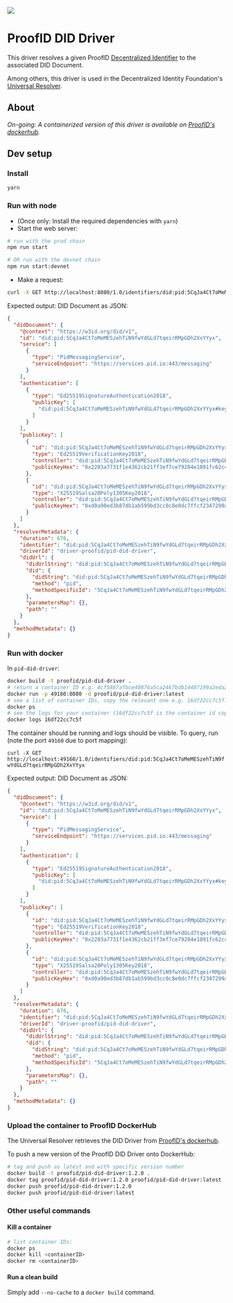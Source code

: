 [![](https://user-images.githubusercontent.com/39338561/122415864-8d6a7c00-cf88-11eb-846f-a98a936f88da.png)
](https://pid.io)

# ProofID DID Driver

This driver resolves a given ProofID [Decentralized Identifier](https://w3c-ccg.github.io/did-spec/) to the associated DID Document.

Among others, this driver is used in the Decentralized Identity Foundation's [Universal Resolver](https://github.com/decentralized-identity/universal-resolver).

## About

_On-going: A containerized version of this driver is available on [ProofID's dockerhub](https://hub.docker.com/r/proofid/pid-did-driver)._

## Dev setup

### Install

```bash
yarn
```

### Run with node

- (Once only: Install the required dependencies with `yarn`)
- Start the web server:

```bash
# run with the prod chain
npm run start

# OR run with the devnet chain
npm run start:devnet
```

- Make a request:

```bash
curl -X GET http://localhost:8080/1.0/identifiers/did:pid:5CqJa4Ct7oMeMESzehTiN9fwYdGLd7tqeirRMpGDh2XxYYyx
```

Expected output: DID Document as JSON:

```json
{
  "didDocument": {
    "@context": "https://w3id.org/did/v1",
    "id": "did:pid:5CqJa4Ct7oMeMESzehTiN9fwYdGLd7tqeirRMpGDh2XxYYyx",
    "service": [
      {
        "type": "PidMessagingService",
        "serviceEndpoint": "https://services.pid.io:443/messaging"
      }
    ],
    "authentication": [
      {
        "type": "Ed25519SignatureAuthentication2018",
        "publicKey": [
          "did:pid:5CqJa4Ct7oMeMESzehTiN9fwYdGLd7tqeirRMpGDh2XxYYyx#key-1"
        ]
      }
    ],
    "publicKey": [
      {
        "id": "did:pid:5CqJa4Ct7oMeMESzehTiN9fwYdGLd7tqeirRMpGDh2XxYYyx#key-1",
        "type": "Ed25519VerificationKey2018",
        "controller": "did:pid:5CqJa4Ct7oMeMESzehTiN9fwYdGLd7tqeirRMpGDh2XxYYyx",
        "publicKeyHex": "0x2203a7731f1e4362cb21ff3ef7ce79204e1891fc62c4657040753283a00300d8"
      },
      {
        "id": "did:pid:5CqJa4Ct7oMeMESzehTiN9fwYdGLd7tqeirRMpGDh2XxYYyx#key-2",
        "type": "X25519Salsa20Poly1305Key2018",
        "controller": "did:pid:5CqJa4Ct7oMeMESzehTiN9fwYdGLd7tqeirRMpGDh2XxYYyx",
        "publicKeyHex": "0xd0a90ed3b87db1ab599bd3cc0c8e0dc7ffcf2347299a6d494567a14f06861952"
      }
    ]
  },
  "resolverMetadata": {
    "duration": 676,
    "identifier": "did:pid:5CqJa4Ct7oMeMESzehTiN9fwYdGLd7tqeirRMpGDh2XxYYyx",
    "driverId": "driver-proofid/pid-did-driver",
    "didUrl": {
      "didUrlString": "did:pid:5CqJa4Ct7oMeMESzehTiN9fwYdGLd7tqeirRMpGDh2XxYYyx",
      "did": {
        "didString": "did:pid:5CqJa4Ct7oMeMESzehTiN9fwYdGLd7tqeirRMpGDh2XxYYyx",
        "method": "pid",
        "methodSpecificId": "5CqJa4Ct7oMeMESzehTiN9fwYdGLd7tqeirRMpGDh2XxYYyx"
      },
      "parametersMap": {},
      "path": ""
    }
  },
  "methodMetadata": {}
}
```

### Run with docker

In `pid-did-driver`:

```bash
docker build -t proofid/pid-did-driver .
# return a container ID e.g. 4cf5867afbce40876a5ca2467bdb14407199a2eda29a89df1f98514c77cce6bc:
docker run -p 49160:8080 -d proofid/pid-did-driver:latest
# see a list of container IDs, copy the relevant one e.g. 16df22cc7c5f:
docker ps
# see the logs for your container (16df22cc7c5f is the container id copied at the previous step):
docker logs 16df22cc7c5f
```

The container should be running and logs should be visible.
To query, run (note the port `49160` due to port mapping):

`curl -X GET http://localhost:49160/1.0/identifiers/did:pid:5CqJa4Ct7oMeMESzehTiN9fwYdGLd7tqeirRMpGDh2XxYYyx`

Expected output: DID Document as JSON:

```json
{
  "didDocument": {
    "@context": "https://w3id.org/did/v1",
    "id": "did:pid:5CqJa4Ct7oMeMESzehTiN9fwYdGLd7tqeirRMpGDh2XxYYyx",
    "service": [
      {
        "type": "PidMessagingService",
        "serviceEndpoint": "https://services.pid.io:443/messaging"
      }
    ],
    "authentication": [
      {
        "type": "Ed25519SignatureAuthentication2018",
        "publicKey": [
          "did:pid:5CqJa4Ct7oMeMESzehTiN9fwYdGLd7tqeirRMpGDh2XxYYyx#key-1"
        ]
      }
    ],
    "publicKey": [
      {
        "id": "did:pid:5CqJa4Ct7oMeMESzehTiN9fwYdGLd7tqeirRMpGDh2XxYYyx#key-1",
        "type": "Ed25519VerificationKey2018",
        "controller": "did:pid:5CqJa4Ct7oMeMESzehTiN9fwYdGLd7tqeirRMpGDh2XxYYyx",
        "publicKeyHex": "0x2203a7731f1e4362cb21ff3ef7ce79204e1891fc62c4657040753283a00300d8"
      },
      {
        "id": "did:pid:5CqJa4Ct7oMeMESzehTiN9fwYdGLd7tqeirRMpGDh2XxYYyx#key-2",
        "type": "X25519Salsa20Poly1305Key2018",
        "controller": "did:pid:5CqJa4Ct7oMeMESzehTiN9fwYdGLd7tqeirRMpGDh2XxYYyx",
        "publicKeyHex": "0xd0a90ed3b87db1ab599bd3cc0c8e0dc7ffcf2347299a6d494567a14f06861952"
      }
    ]
  },
  "resolverMetadata": {
    "duration": 676,
    "identifier": "did:pid:5CqJa4Ct7oMeMESzehTiN9fwYdGLd7tqeirRMpGDh2XxYYyx",
    "driverId": "driver-proofid/pid-did-driver",
    "didUrl": {
      "didUrlString": "did:pid:5CqJa4Ct7oMeMESzehTiN9fwYdGLd7tqeirRMpGDh2XxYYyx",
      "did": {
        "didString": "did:pid:5CqJa4Ct7oMeMESzehTiN9fwYdGLd7tqeirRMpGDh2XxYYyx",
        "method": "pid",
        "methodSpecificId": "5CqJa4Ct7oMeMESzehTiN9fwYdGLd7tqeirRMpGDh2XxYYyx"
      },
      "parametersMap": {},
      "path": ""
    }
  },
  "methodMetadata": {}
}
```

### Upload the container to ProofID DockerHub

The Universal Resolver retrieves the DID Driver from [ProofID's dockerhub](https://hub.docker.com/u/proofid).

To push a new version of the ProofID DID Driver onto DockerHub:

```bash
# tag and push as latest and with specific version number
docker build -t proofid/pid-did-driver:1.2.0 .
docker tag proofid/pid-did-driver:1.2.0 proofid/pid-did-driver:latest
docker push proofid/pid-did-driver:1.2.0
docker push proofid/pid-did-driver:latest
```

### Other useful commands

#### Kill a container

```bash
# list container IDs:
docker ps
docker kill <containerID>
docker rm <containerID>
```

#### Run a clean build

Simply add `--no-cache` to a `docker build` command.
